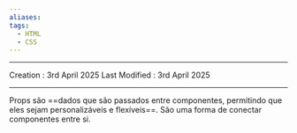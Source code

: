 ```yaml
---
aliases: 
tags:
  - HTML
  - CSS
---
```

---
Creation : 3rd April 2025
Last Modified : 3rd April 2025
___


Props são ==dados que são passados entre componentes, permitindo que eles sejam personalizáveis e flexíveis==. São uma forma de conectar componentes entre si.
